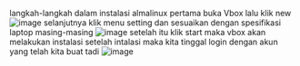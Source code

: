 langkah-langkah dalam instalasi almalinux 
pertama buka Vbox lalu klik new 
![image](https://github.com/fhmitns/instalasi-sistem-operasi-alma-linux-/assets/126401609/fa25ca68-b2b6-470d-b89d-14b0e350bfc2)
selanjutnya klik menu setting dan sesuaikan dengan spesifikasi laptop masing-masing 
![image](https://github.com/fhmitns/instalasi-sistem-operasi-alma-linux-/assets/126401609/236a7d35-806f-47e0-89e2-130296cf435d)
setelah itu klik start maka vbox akan melakukan instalasi setelah intalasi maka kita tinggal login dengan akun yang telah kita buat tadi 
![image](https://github.com/fhmitns/instalasi-sistem-operasi-alma-linux-/assets/126401609/1fa97f67-7d05-4637-bcd8-9f3165e05d11)
